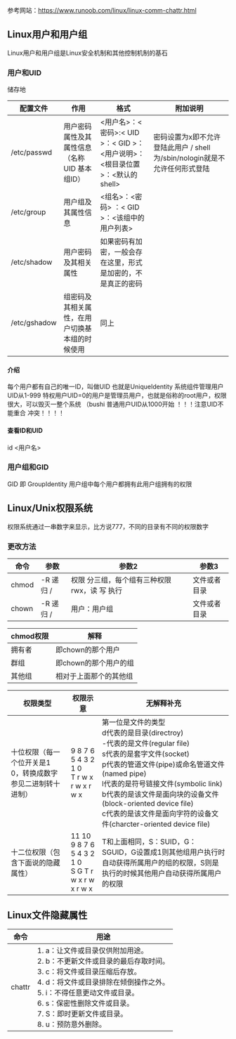 参考网站：https://www.runoob.com/linux/linux-comm-chattr.html
## Linux用户和用户组
Linux用户和用户组是Linux安全机制和其他控制机制的基石
### 用户和UID
储存地

| 配置文件         | 作用                         | 格式                                                   | 附加说明                                             |
| ------------ | -------------------------- | ---------------------------------------------------- | ------------------------------------------------ |
| /etc/passwd  | 用户密码属性及其属性信息（名称 UID 基本组ID） | <用户名>：<密码>:< UID >：< GID >：<用户说明>：<根目录位置>：<默认的shell> | 密码设置为x即不允许登陆此用户 / shell为/sbin/nologin就是不允许任何形式登陆 |
| /etc/group   | 用户组及其属性信息                  | <组名>：<密码> ：< GID >：<该组中的用户列表>                        |                                                  |
| /etc/shadow  | 用户密码及其相关属性                 | 如果密码有加密，一般会存在这里，形式是加密的，不是真正的密码                       |                                                  |
| /etc/gshadow | 组密码及其相关属性，在用户切换基本组的时候使用    | 同上                                                   |                                                  |

#### 介绍
每个用户都有自己的唯一ID，叫做UID 也就是UniqueIdentity
系统组件管理用户UID从1-999
特权用户UID=0的用户是管理员用户，也就是俗称的root用户，权限很大，可以毁灭一整个系统 （bushi
普通用户UID从1000开始
！！！注意UID不能重合 冲突！！！！
#### 查看ID和UID
id <用户名>
### 用户组和GID
GID 即 GroupIdentity
用户组中每个用户都拥有此用户组拥有的权限
## Linux/Unix权限系统
权限系统通过一串数字来显示，比方说777，不同的目录有不同的权限数字
### 更改方法

| 命令    | 参数      | 参数2                       | 参数3    |
| ----- | ------- | ------------------------- | ------ |
| chmod | -R 递归 / | 权限 分三组，每个组有三种权限rwx，读 写 执行 | 文件或者目录 |
| chown | -R 递归 / | 用户：用户组                    | 文件或者目录 |

| chmod权限 | 解释            |
| ------- | ------------- |
| 拥有者     | 即chown的那个用户   |
| 群组      | 即chown的那个用户的组 |
| 其他组     | 相对于上面那个的其他组   |

| 权限类型                            | 权限示意                                                       | 无解释补充                                                                                                                                                                                                                                                       |
| ------------------------------- | ---------------------------------------------------------- | ----------------------------------------------------------------------------------------------------------------------------------------------------------------------------------------------------------------------------------------------------------- |
| 十位权限（每一个位开关是1 0，转换成数字参见二进制转十进制） | 9 8 7 6 5 4 3 2 1 0<br>  T r w x r w x r w x               | 第一位是文件的类型 <br>d代表的是目录(directroy)<br>-代表的是文件(regular file)<br>s代表的是套字文件(socket)<br>p代表的管道文件(pipe)或命名管道文件(named pipe)<br>l代表的是符号链接文件(symbolic link)<br>b代表的是该文件是面向块的设备文件(block-oriented device file)<br>c代表的是该文件是面向字符的设备文件(charcter-oriented device file)<br> |
| 十二位权限（包含下面说的隐藏属性）               | 11 10 9 8 7 6 5 4 3 2 1 0<br>S  G  T r w x r w x r w x<br> | T和上面相同，S：SUID，G：SGUID，G设置成1则其他组用户执行时自动获得所属用户的组的权限，S则是执行的时候其他用户自动获得所属用户的权限                                                                                                                                                                                   |

## Linux文件隐藏属性

| 命令     | 用途                                                                                                                                                                    |
| ------ | --------------------------------------------------------------------------------------------------------------------------------------------------------------------- |
| chattr | 1. a：让文件或目录仅供附加用途。<br>2. b：不更新文件或目录的最后存取时间。<br>3. c：将文件或目录压缩后存放。<br>4. d：将文件或目录排除在倾倒操作之外。<br>5. i：不得任意更动文件或目录。<br>6. s：保密性删除文件或目录。<br>7. S：即时更新文件或目录。<br>8. u：预防意外删除。 |

